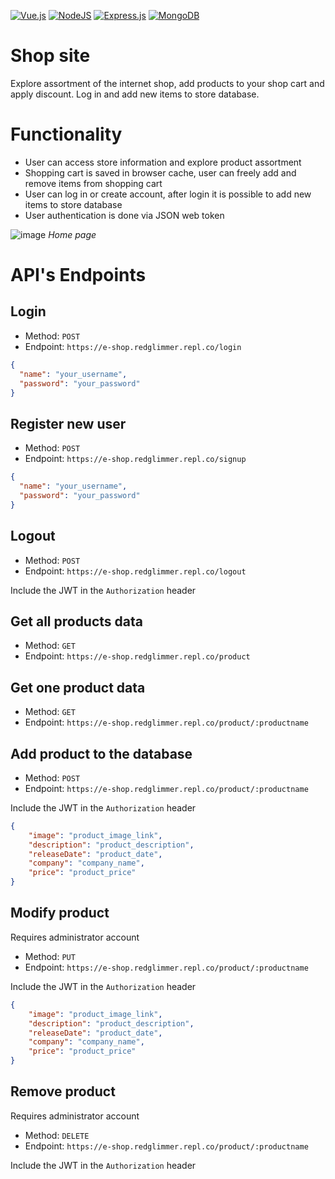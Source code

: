 [![Vue.js](https://img.shields.io/badge/vuejs-%2335495e.svg?style=for-the-badge&logo=vuedotjs&logoColor=white)](#) [![NodeJS](https://img.shields.io/badge/node.js-6DA55F?style=for-the-badge&logo=node.js&logoColor=white)](#) [![Express.js](https://img.shields.io/badge/express.js-%23404d59.svg?style=for-the-badge&logo=express&logoColor=white)](#) [![MongoDB](https://img.shields.io/badge/MongoDB-%234ea94b.svg?style=for-the-badge&logo=mongodb&logoColor=white)](#)
# Shop site
Explore assortment of the internet shop, add products to your shop cart and apply discount. Log in and add new items to store database.


# Functionality
* User can access store information and explore product assortment
* Shopping cart is saved in browser cache, user can freely add and remove items from shopping cart
* User can log in or create account, after login it is possible to add new items to store database
* User authentication is done via JSON web token

![image](https://github.com/SzyJar/e-shop-site/assets/107247457/28d1a4fc-1738-4c9a-9b68-9fea32d7e216)
*Home page*

# API's Endpoints

## Login
- Method: `POST`
- Endpoint: `https://e-shop.redglimmer.repl.co/login`
```json
{
  "name": "your_username",
  "password": "your_password"
}
```
## Register new user
- Method: `POST`
- Endpoint: `https://e-shop.redglimmer.repl.co/signup`
```json
{
  "name": "your_username",
  "password": "your_password"
}
```
## Logout
- Method: `POST`
- Endpoint: `https://e-shop.redglimmer.repl.co/logout`

Include the JWT in the `Authorization` header
## Get all products data
- Method: `GET`
- Endpoint: `https://e-shop.redglimmer.repl.co/product`
## Get one product data
- Method: `GET`
- Endpoint: `https://e-shop.redglimmer.repl.co/product/:productname`
## Add product to the database
- Method: `POST`
- Endpoint: `https://e-shop.redglimmer.repl.co/product/:productname`

Include the JWT in the `Authorization` header
```json
{
    "image": "product_image_link",
    "description": "product_description",
    "releaseDate": "product_date",
    "company": "company_name",
    "price": "product_price"
}
```
## Modify product
Requires administrator account
- Method: `PUT`
- Endpoint: `https://e-shop.redglimmer.repl.co/product/:productname`

Include the JWT in the `Authorization` header
```json
{
    "image": "product_image_link",
    "description": "product_description",
    "releaseDate": "product_date",
    "company": "company_name",
    "price": "product_price"
}
```
## Remove product
Requires administrator account
- Method: `DELETE`
- Endpoint: `https://e-shop.redglimmer.repl.co/product/:productname`

Include the JWT in the `Authorization` header
